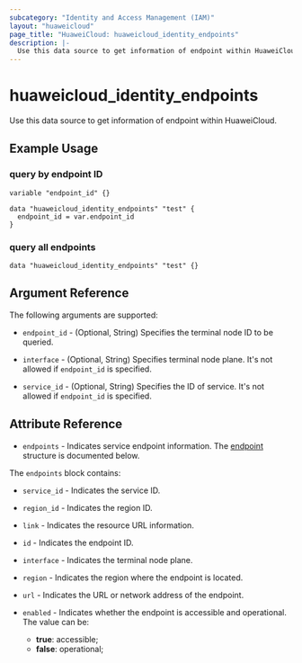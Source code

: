 ```yaml
---
subcategory: "Identity and Access Management (IAM)"
layout: "huaweicloud"
page_title: "HuaweiCloud: huaweicloud_identity_endpoints"
description: |-
  Use this data source to get information of endpoint within HuaweiCloud.
---
```


# huaweicloud_identity_endpoints

Use this data source to get information of endpoint within HuaweiCloud.

## Example Usage

### query by endpoint ID

```hcl
variable "endpoint_id" {}

data "huaweicloud_identity_endpoints" "test" {
  endpoint_id = var.endpoint_id
}
```

### query all endpoints

```hcl
data "huaweicloud_identity_endpoints" "test" {}
```

## Argument Reference

The following arguments are supported:

* `endpoint_id` - (Optional, String) Specifies the terminal node ID to be queried.

* `interface` - (Optional, String) Specifies terminal node plane. It's not allowed if `endpoint_id` is specified.

* `service_id` - (Optional, String) Specifies the ID of service. It's not allowed if `endpoint_id` is specified.

## Attribute Reference

* `endpoints` - Indicates service endpoint information.
  The [endpoint](#IdentityEndpoint_endpoints) structure is documented below.

<a name="IdentityEndpoint_endpoints"></a>
The `endpoints` block contains:

* `service_id` - Indicates the service ID.

* `region_id` - Indicates the region ID.

* `link` - Indicates the resource URL information.

* `id` - Indicates the endpoint ID.

* `interface` - Indicates the terminal node plane.

* `region` - Indicates the region where the endpoint is located.

* `url` - Indicates the URL or network address of the endpoint.

* `enabled` - Indicates whether the endpoint is accessible and operational. The value can be:
  + **true**: accessible;
  + **false**: operational;
